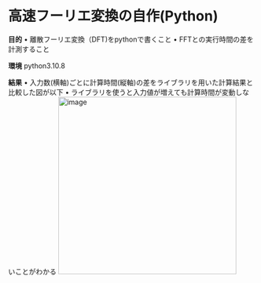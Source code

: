 # 高速フーリエ変換の自作(Python)

**目的**
	• 離散フーリエ変換（DFT)をpythonで書くこと
	• FFTとの実行時間の差を計測すること

**環境**
python3.10.8

**結果**
	• 入力数(横軸)ごとに計算時間(縦軸)の差をライブラリを用いた計算結果と比較した図が以下
 	• ライブラリを使うと入力値が増えても計算時間が変動しないことがわかる
<img width="362" alt="image" src="https://github.com/setsuatsu114/Fast-Fourier-Transform/assets/118243126/0aaf4f60-4538-416e-ba22-b19f377bedc2">

